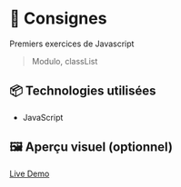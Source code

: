 # 🚀 Consignes

Premiers exercices de Javascript 
> Modulo, classList

## 📦 Technologies utilisées

- JavaScript


## 🖼️ Aperçu visuel (optionnel)

[Live Demo](https://ocrzia.github.io/JS2--Conditions/)